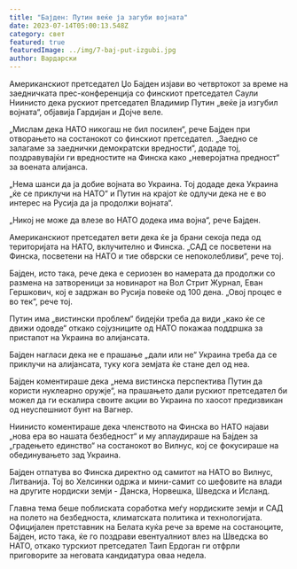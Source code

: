 ```yaml
---
title: "Бајден: Путин веќе ја загуби војната"
date: 2023-07-14T05:00:13.548Z
category: свет
featured: true
featuredImage: ../img/7-baj-put-izgubi.jpg
author: Вардарски
---
```

Американскиот претседател Џо Бајден изјави во четвртокот за време на заедничката прес-конференција со финскиот претседател Саули Ниинисто дека рускиот претседател Владимир Путин „веќе ја изгубил војната“, објавија Гардијан и Дојче веле.

„Мислам дека НАТО никогаш не бил посилен“, рече Бајден при отворањето на состанокот со финскиот претседател. „Заедно се залагаме за заеднички демократски вредности“, додаде тој, поздравувајќи ги вредностите на Финска како „неверојатна предност“ за воената алијанса.

„Нема шанси да ја добие војната во Украина. Тој додаде дека Украина „ќе се приклучи на НАТО“ и Путин на крајот ќе одлучи дека не е во интерес на Русија да ја продолжи војната“.

„Никој не може да влезе во НАТО додека има војна“, рече Бајден.

Американскиот претседател вети дека ќе ја брани секоја педа од територијата на НАТО, вклучително и Финска. „САД се посветени на Финска, посветени на НАТО и тие обврски се непоколебливи“, рече тој.

Бајден, исто така, рече дека е сериозен во намерата да продолжи со размена на затвореници за новинарот на Вол Стрит Журнал, Еван Гершкович, кој е задржан во Русија повеќе од 100 дена. „Овој процес е во тек“, рече тој.

Путин има „вистински проблем“ бидејќи треба да види „како ќе се движи одовде“ откако сојузниците од НАТО покажаа поддршка за пристапот на Украина во алијансата.

Бајден нагласи дека не е прашање „дали или не“ Украина треба да се приклучи на алијансата, туку кога земјата ќе стане дел од неа.

Бајден коментираше дека „нема вистинска перспектива Путин да користи нуклеарно оружје“, на прашањето дали рускиот претседател би можел да ги ескалира своите акции во Украина по хаосот предизвикан од неуспешниот бунт на Вагнер.

Ниинисто коментираше дека членството на Финска во НАТО најави „нова ера во нашата безбедност“ и му аплаудираше на Бајден за „градењето единство“ на состанокот во Вилнус, кој се фокусираше на обединувањето зад Украина.

Бајден отпатува во Финска директно од самитот на НАТО во Вилнус, Литванија. Тој во Хелсинки одржа и мини-самит со шефовите на влади на другите нордиски земји - Данска, Норвешка, Шведска и Исланд.

Главна тема беше поблиската соработка меѓу нордиските земји и САД на полето на безбедноста, климатската политика и технологијата. Официјален претставник на Белата куќа рече за време на состаноците, Бајден, исто така, ќе го поздрави евентуалниот влез на Шведска во НАТО, откако турскиот претседател Таип Ердоган ги отфрли приговорите за неговата кандидатура оваа недела.